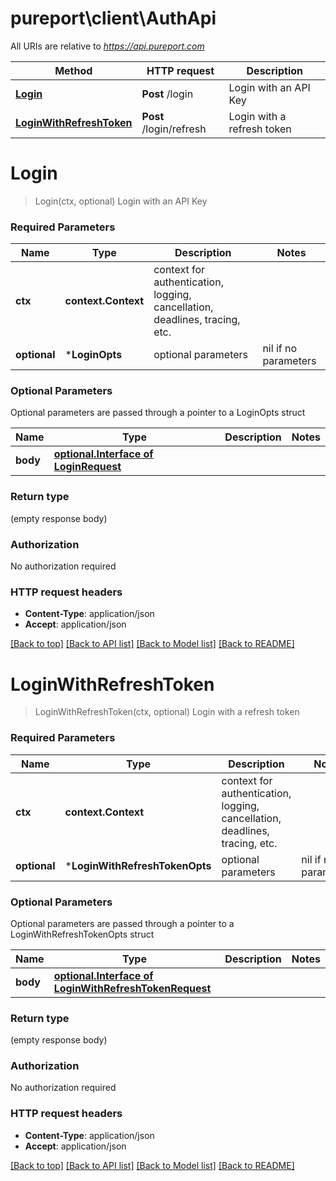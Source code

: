 # pureport\client\AuthApi

All URIs are relative to *https://api.pureport.com*

Method | HTTP request | Description
------------- | ------------- | -------------
[**Login**](AuthApi.md#Login) | **Post** /login | Login with an API Key
[**LoginWithRefreshToken**](AuthApi.md#LoginWithRefreshToken) | **Post** /login/refresh | Login with a refresh token


# **Login**
> Login(ctx, optional)
Login with an API Key



### Required Parameters

Name | Type | Description  | Notes
------------- | ------------- | ------------- | -------------
 **ctx** | **context.Context** | context for authentication, logging, cancellation, deadlines, tracing, etc.
 **optional** | ***LoginOpts** | optional parameters | nil if no parameters

### Optional Parameters
Optional parameters are passed through a pointer to a LoginOpts struct

Name | Type | Description  | Notes
------------- | ------------- | ------------- | -------------
 **body** | [**optional.Interface of LoginRequest**](LoginRequest.md)|  | 

### Return type

 (empty response body)

### Authorization

No authorization required

### HTTP request headers

 - **Content-Type**: application/json
 - **Accept**: application/json

[[Back to top]](#) [[Back to API list]](../README.md#documentation-for-api-endpoints) [[Back to Model list]](../README.md#documentation-for-models) [[Back to README]](../README.md)

# **LoginWithRefreshToken**
> LoginWithRefreshToken(ctx, optional)
Login with a refresh token



### Required Parameters

Name | Type | Description  | Notes
------------- | ------------- | ------------- | -------------
 **ctx** | **context.Context** | context for authentication, logging, cancellation, deadlines, tracing, etc.
 **optional** | ***LoginWithRefreshTokenOpts** | optional parameters | nil if no parameters

### Optional Parameters
Optional parameters are passed through a pointer to a LoginWithRefreshTokenOpts struct

Name | Type | Description  | Notes
------------- | ------------- | ------------- | -------------
 **body** | [**optional.Interface of LoginWithRefreshTokenRequest**](LoginWithRefreshTokenRequest.md)|  | 

### Return type

 (empty response body)

### Authorization

No authorization required

### HTTP request headers

 - **Content-Type**: application/json
 - **Accept**: application/json

[[Back to top]](#) [[Back to API list]](../README.md#documentation-for-api-endpoints) [[Back to Model list]](../README.md#documentation-for-models) [[Back to README]](../README.md)

